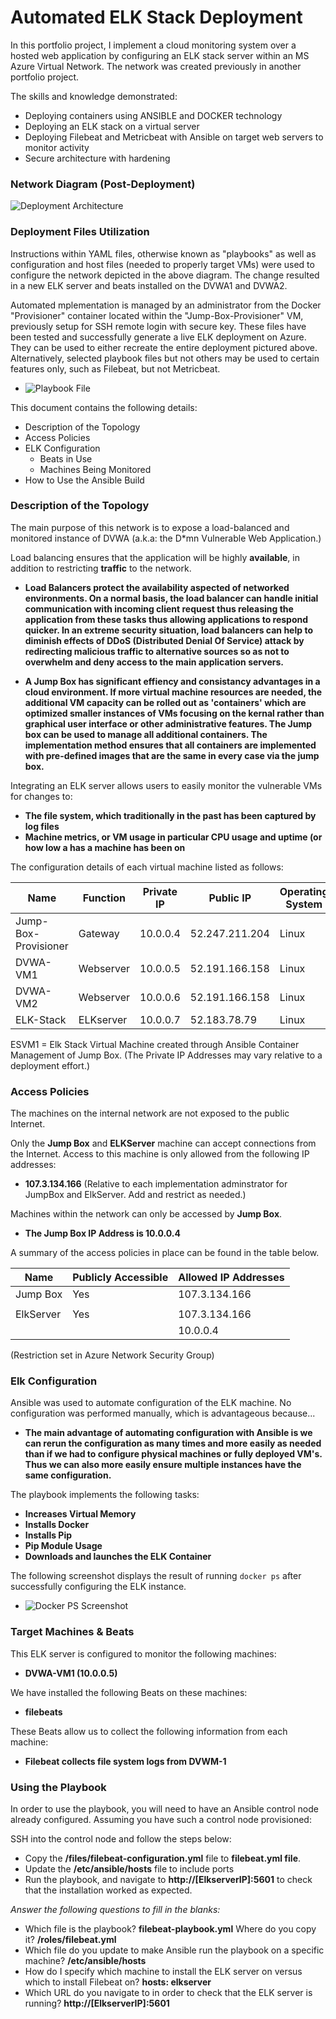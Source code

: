 # Automated ELK Stack Deployment
In this portfolio project, I implement a cloud monitoring system over a hosted web application by configuring an ELK stack server within an MS Azure Virtual Network.
The network was created previously in another portfolio project.

The skills and knowledge demonstrated:
- Deploying containers using ANSIBLE and DOCKER technology
- Deploying an ELK stack on a virtual server
- Deploying Filebeat and Metricbeat with Ansible on target web servers to monitor activity
- Secure architecture with hardening

### Network Diagram (Post-Deployment)
![Deployment Architecture](./diagrams/ElkArchitecture.jpg)

### Deployment Files Utilization
Instructions within YAML files, otherwise known as "playbooks" as well as configuration and host files  (needed to properly target VMs) were used to configure the network depicted in the above diagram.  The change resulted in a new ELK server and beats installed on the DVWA1 and DVWA2.

Automated mplementation is managed by an administrator from the Docker "Provisioner" container located within the "Jump-Box-Provisioner" VM, previously setup for SSH remote login with secure key.  These files have been tested and successfully generate a live ELK deployment on Azure. They can be used to either recreate the entire deployment pictured above. Alternatively, selected playbook files but not others may be used to certain features only, such as Filebeat, but not Metricbeat.

- ![Playbook File](./ansible/filebeat-playbook.yml)

This document contains the following details:
- Description of the Topology
- Access Policies
- ELK Configuration
  - Beats in Use
  - Machines Being Monitored
- How to Use the Ansible Build


### Description of the Topology

The main purpose of this network is to expose a load-balanced and monitored instance of DVWA (a.k.a: the D*mn Vulnerable Web Application.)

Load balancing ensures that the application will be highly **available**, in addition to restricting **traffic** to the network.


- **Load Balancers protect the availability aspected of networked environments. On a normal basis, the load balancer can handle initial communication with incoming client request thus releasing the application from these tasks thus allowing applications to respond quicker.  In an extreme security situation, load balancers can help to diminish effects of DDoS (Distributed Denial Of Service) attack by redirecting malicious traffic to alternative sources so as not to overwhelm and deny access to the main application servers.** 

- **A Jump Box has significant effiency and consistancy advantages in a cloud environment.  If more virtual machine resources are needed, the additional VM capacity can be rolled out as 'containers' which are optimized smaller instances of VMs focusing on the kernal rather than graphical user interface or other administrative features.  The Jump box can be used to manage all additional containers.  The implementation method ensures that all containers are implemented with pre-defined images that are the same in every case via the jump box.**

Integrating an ELK server allows users to easily monitor the vulnerable VMs for changes to:
- **The file system, which traditionally in the past has been captured by log files**
- **Machine metrics, or VM usage in particular CPU usage and uptime (or how low a has a machine has been on**


The configuration details of each virtual machine listed as follows:

|         Name         | Function  | Private IP |    Public IP   | Operating System | Load Balanced |
|----------------------|-----------|------------|----------------|------------------|---------------|
| Jump-Box-Provisioner | Gateway   |  10.0.0.4  | 52.247.211.204 |      Linux       |      No       |
| DVWA-VM1             | Webserver |  10.0.0.5  | 52.191.166.158 |      Linux       |      Yes      |
| DVWA-VM2             | Webserver |  10.0.0.6  | 52.191.166.158 |      Linux       |      Yes      |
| ELK-Stack            | ELKserver |  10.0.0.7  | 52.183.78.79   |      Linux       |      No       |

ESVM1 = Elk Stack Virtual Machine created through Ansible Container Management of Jump Box.
(The Private IP Addresses may vary relative to a deployment effort.)


### Access Policies

The machines on the internal network are not exposed to the public Internet. 

Only the **Jump Box** and **ELKServer** machine can accept connections from the Internet. Access to this machine is only allowed from the following IP addresses:
- **107.3.134.166** (Relative to each implementation adminstrator for JumpBox and ElkServer.  Add and restrict as needed.)

Machines within the network can only be accessed by **Jump Box**.
- **The Jump Box IP Address is 10.0.0.4**

A summary of the access policies in place can be found in the table below.

| Name     | Publicly Accessible | Allowed IP Addresses |
|----------|---------------------|----------------------|
| Jump Box | Yes                 | 107.3.134.166        |
|          |                     |                      |
| ElkServer| Yes                 | 107.3.134.166        |
|          |                     |  10.0.0.4            |

(Restriction set in Azure Network Security Group)

### Elk Configuration

Ansible was used to automate configuration of the ELK machine. No configuration was performed manually, which is advantageous because...
- **The main advantage of automating configuration with Ansible is we can rerun the configuration as many times and more easily as needed than if we had to configure physical machines or fully deployed VM's.  Thus we can also more easily ensure multiple instances have the same configuration.**

The playbook implements the following tasks:
- **Increases Virtual Memory**
- **Installs Docker**
- **Installs Pip**
- **Pip Module Usage**
- **Downloads and launches the ELK Container**

The following screenshot displays the result of running `docker ps` after successfully configuring the ELK instance.

- ![Docker PS Screenshot](./diagrams/docker_ps_output.png)

### Target Machines & Beats
This ELK server is configured to monitor the following machines:
- **DVWA-VM1 (10.0.0.5)**

We have installed the following Beats on these machines:
- **filebeats**

These Beats allow us to collect the following information from each machine:
- **Filebeat collects file system logs from DVWM-1**

### Using the Playbook
In order to use the playbook, you will need to have an Ansible control node already configured. Assuming you have such a control node provisioned: 

SSH into the control node and follow the steps below:
- Copy the **/files/filebeat-configuration.yml** file to **filebeat.yml file**.
- Update the **/etc/ansible/hosts** file to include ports
- Run the playbook, and navigate to **http://[ElkserverIP]:5601** to check that the installation worked as expected.

_Answer the following questions to fill in the blanks:_
- Which file is the playbook? **filebeat-playbook.yml** Where do you copy it? **/roles/filebeat.yml**
- Which file do you update to make Ansible run the playbook on a specific machine? **/etc/ansible/hosts**
- How do I specify which machine to install the ELK server on versus which to install Filebeat on? **hosts: elkserver**
- Which URL do you navigate to in order to check that the ELK server is running? **http://[ElkserverIP]:5601**
